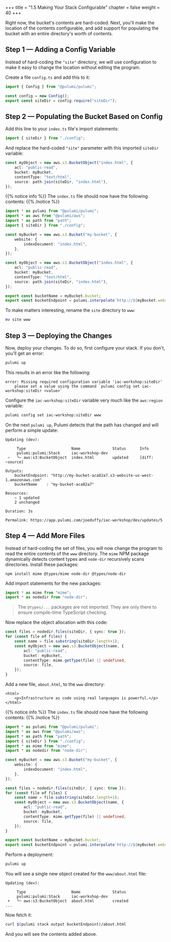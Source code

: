 +++
title = "1.5 Making Your Stack Configurable"
chapter = false
weight = 40
+++

Right now, the bucket's contents are hard-coded. Next, you'll make the location of the contents configurable, and add support for populating the bucket with an entire directory's worth of contents.

## Step 1 &mdash; Adding a Config Variable

Instead of hard-coding the `"site"` directory, we will use configuration to make it easy to change the location without editing the program.

Create a file `config.ts` and add this to it:

```typescript
import { Config } from "@pulumi/pulumi";

const config = new Config();
export const siteDir = config.require("siteDir");
```

## Step 2 &mdash; Populating the Bucket Based on Config

Add this line to your `index.ts` file's import statements:

```typescript
import { siteDir } from "./config";
```

And replace the hard-coded `"site"` parameter with this imported `siteDir` variable:

```typescript
const myObject = new aws.s3.BucketObject("index.html", {
    acl: "public-read",
    bucket: myBucket,
    contentType: "text/html",
    source: path.join(siteDir, "index.html"),
});
```

{{% notice info %}}
The `index.ts` file should now have the following contents:
{{% /notice %}}
```typescript
import * as pulumi from "@pulumi/pulumi";
import * as aws from "@pulumi/aws";
import * as path from "path";
import { siteDir } from "./config";

const myBucket = new aws.s3.Bucket("my-bucket", {
    website: {
        indexDocument: "index.html",
    },
});

const myObject = new aws.s3.BucketObject("index.html", {
    acl: "public-read",
    bucket: myBucket,
    contentType: "text/html",
    source: path.join(siteDir, "index.html"),
});

export const bucketName = myBucket.bucket;
export const bucketEndpoint = pulumi.interpolate`http://${myBucket.websiteEndpoint}`;
```

To make matters interesting, rename the `site` directory to `www`:

```bash
mv site www
```

## Step 3 &mdash; Deploying the Changes

Now, deploy your changes. To do so, first configure your stack. If you don't, you'll get an error:

```bash
pulumi up
```

This results in an error like the following:

```
error: Missing required configuration variable 'iac-workshop:siteDir'
    please set a value using the command `pulumi config set iac-workshop:siteDir <value>`
```

Configure the `iac-workshop:siteDir` variable very much like the `aws:region` variable:

```bash
pulumi config set iac-workshop:siteDir www
```

On the next `pulumi up`, Pulumi detects that the path has changed and will perform a simple update:

```
Updating (dev):

     Type                    Name              Status      Info
     pulumi:pulumi:Stack     iac-workshop-dev
 ~   └─ aws:s3:BucketObject  index.html        updated     [diff: ~source]

Outputs:
    bucketEndpoint: "http://my-bucket-aca82a7.s3-website-us-west-1.amazonaws.com"
    bucketName    : "my-bucket-aca82a7"

Resources:
    ~ 1 updated
    2 unchanged

Duration: 3s

Permalink: https://app.pulumi.com/joeduffy/iac-workshop/dev/updates/5
```

## Step 4 &mdash; Add More Files

Instead of hard-coding the set of files, you will now change the program to read the entire contents of the `www` directory. The `mime` NPM package dynamically detects content types and `node-dir` recursively scans directories. Install these packages:

```
npm install mime @types/mime node-dir @types/node-dir
```

Add import statements for the new packages:

```typescript
import * as mime from "mime";
import * as nodedir from "node-dir";
```

> The `@types/...` packages are not imported. They are only there to ensure compile-time TypeScript checking.

Now replace the object allocation with this code:

```typescript
const files = nodedir.files(siteDir, { sync: true });
for (const file of files) {
    const name = file.substring(siteDir.length+1);
    const myObject = new aws.s3.BucketObject(name, {
        acl: "public-read",
        bucket: myBucket,
        contentType: mime.getType(file) || undefined,
        source: file,     
    });
}
```

Add a new file, `about.html`, to the `www` directory:

```
<html>
    <p>Infrastructure as code using real languages is powerful.</p>
</html>
```

{{% notice info %}}
The `index.ts` file should now have the following contents:
{{% /notice %}}
```typescript
import * as pulumi from "@pulumi/pulumi";
import * as aws from "@pulumi/aws";
import * as path from "path";
import { siteDir } from "./config";
import * as mime from "mime";
import * as nodedir from "node-dir";

const myBucket = new aws.s3.Bucket("my-bucket", {
    website: {
        indexDocument: "index.html",
    },
});

const files = nodedir.files(siteDir, { sync: true });
for (const file of files) {
    const name = file.substring(siteDir.length+1);
    const myObject = new aws.s3.BucketObject(name, {
        acl: "public-read",
        bucket: myBucket,
        contentType: mime.getType(file) || undefined,
        source: file,
    });
}

export const bucketName = myBucket.bucket;
export const bucketEndpoint = pulumi.interpolate`http://${myBucket.websiteEndpoint}`;
```

Perform a deployment:

```bash
pulumi up
```

You will see a single new object created for the `www/about.html` file:

```
Updating (dev):

     Type                    Name              Status
     pulumi:pulumi:Stack     iac-workshop-dev
 +   └─ aws:s3:BucketObject  about.html        created
...
```

Now fetch it:

```bash
curl $(pulumi stack output bucketEndpoint)/about.html
```

And you will see the contents added above.
